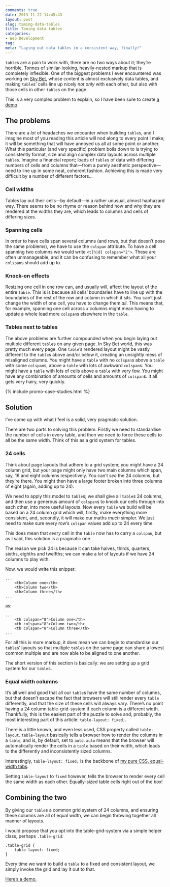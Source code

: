 ```yaml
---
comments: true
date: 2013-11-22 14:45:43
layout: post
slug: taming-data-tables
title: Taming data tables
categories:
- Web Development
tag:
meta: "Laying out data tables in a consistent way, finally!"
---
```


`table`s are a pain to work with, there are no two ways about it; they’re
horrible. Tonnes of similar-looking, heavily-nested markup that is completely
inflexible. One of the biggest problems I ever encountered was working on
[Sky Bet](http://www.skybet.com/), whose content is almost exclusively data
tables, and making `table`s’ cells line up nicely _not only_ with each other,
but also with those cells in other `table`s on the page.

This is a very complex problem to explain, so I have been sure to create [a
demo](http://jsfiddle.net/csswizardry/Df2tt/embedded/result%2Chtml%2Ccss/).

## The problems

There are a _lot_ of headaches we encounter when building `table`s, and I
imagine most of you reading this article will nod along to every point I make;
it will be something that will have annoyed us all at some point or another.
What this particular (and very specific) problem boils down to is trying to
consistently format, size and align complex data layouts across multiple
`table`s. Imagine a financial report; loads of `table`s of data with differing
numbers of cells and columns that—from a purely aesthetic perspective—need to
line up in some neat, coherent fashion. Achieving this is made very difficult by
a number of different factors…

### Cell widths

Tables lay out their cells—by default—in a rather unusual, almost haphazard way.
There seems to be no rhyme or reason behind how and why they are rendered at the
widths they are, which leads to columns and cells of differing sizes.

### Spanning cells

In order to have cells span several columns (and rows, but that doesn’t pose the
same problems), we have to use the `colspan` attribute. To have a cell spanning
two columns we would write `<t[h|d] colspan="2">`. These are often unmanageable,
and it can be confusing to remember what all your `colspan`s should add up to.

### Knock-on effects

Resizing one cell in one row can, and usually will, affect the layout of the
entire `table`. This is is because all cells’ boundaries have to line up with
the boundaries of the rest of the row and column in which it sits. You can’t
just change the width of one cell, you have to change them _all_. This means
that, for example, spanning one cell across <var>x</var> columns might mean
having to update a whole load more `colspan`s elsewhere in the `table`.

### Tables next to tables

The above problems are further compounded when you begin laying out multiple
different `table`s on any given page. In Sky Bet world, this was pretty much
every page. One `table`’s rendered layout might be vastly different to the
`table`s above and/or below it, creating an unsightly mess of misaligned
columns. You might have a `table` with no `colspan`s above a `table` with some
`colspan`s, above a `table` with lots of awkward `colspan`s. You might have a
`table` with lots of cells above a `table` with very few. You might have any
combination of amounts of cells and amounts of `colspan`s. It all gets very
hairy, very quickly.

{% include promo-case-studies.html %}

## Solution

I’ve come up with what _I_ feel is a solid, very pragmatic solution.

There are two parts to solving this problem. Firstly we need to standardise the
number of cells in every table, and then we need to force these cells to all be
the same width. Think of this as a grid system for tables.

### 24 cells

Think about page layouts that adhere to a grid system; you might have a 24
column grid, but your page might only have two main columns which span, say, 16
and eight columns respectively. You can’t _see_ the 24 columns, but they’re
there. You might then have a large footer broken into three columns of eight
(again, adding up to 24).

We need to apply this model to `table`s; we shall give all `table`s 24 columns,
and then use a generous amount of `colspan`s to knock our cells through into
each other, into more useful layouts. Now every `table` we build will be based
on a 24 column grid which will, firstly, make everything more consistent, and,
secondly, it will make our maths _much_ simpler. We just need to make sure every
row’s `colspan` values add up to 24 every time.

This does mean that _every_ cell in the `table` now has to carry a `colspan`,
but as I said, this solution is a pragmatic one.

The reason we pick 24 is because it can take halves, thirds, quarters, sixths,
eighths and twelfths; we can make a _lot_ of layouts if we have 24 columns to
play with.

Now, we would write this snippet:

    ...
        <th>Column one</th>
        <th>Column two</th>
        <th>Column three</th>
    ...

as:

    ...
        <th colspan="8">Column one</th>
        <th colspan="8">Column two</th>
        <th colspan="8">Column three</th>
    ...

For all this is more markup, it does mean we can begin to standardise our
`table`s’ layouts so that multiple `table`s on the same page can share a lowest
common multiple and are now able to be aligned to one another.

The short version of this section is basically: we are setting up a grid system
for our `table`s.

### Equal width columns

It’s all well and good that all our `table`s have the same number of columns,
but that doesn’t escape the fact that browsers will still render every `table`
differently, and that the size of these cells will always vary. There’s no point
having a 24 column table-grid-system if each column is a different width.
Thankfully, this is the easiest part of the puzzle to solve and, probably, the
most interesting part of this article: `table-layout: fixed;`.

There is a little known, and even less used, CSS property called `table-layout`.
`table-layout` basically tells a browser how to render the columns in a `table`,
and is, by default, set to `auto`. `auto` means that the browser will
automatically render the cells in a `table` based on their width, which leads to
the differently and inconsistently sized columns.

Interestingly, `table-layout: fixed;` is the backbone of [my pure CSS,
equal-width tabs](http://jsfiddle.net/csswizardry/zfSt4/).

Setting `table-layout` to `fixed` however, tells the browser to render every
cell the same width as each other. Equally-sized table cells right out of the
box!

## Combining the two

By giving our `table`s a common grid system of 24 columns, and ensuring these
columns are all of equal width, we can begin throwing together all manner of
layouts.

I would propose that you opt into the table-grid-system via a simple helper
class, perhaps `.table-grid`:

    .table-grid {
        table-layout: fixed;
    }

Every time we want to build a `table` to a fixed and consistent layout, we
simply invoke the grid and lay it out to that.

[Here’s a
demo.](http://jsfiddle.net/csswizardry/Df2tt/embedded/result%2Chtml%2Ccss/)
